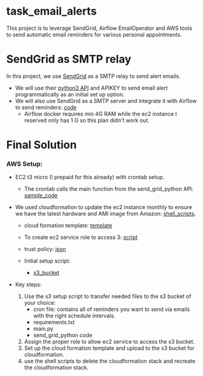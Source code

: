 # task_email_alerts
This project is to leverage SendGrid, Airflow EmailOperator and AWS tools to send automatic email reminders for various personal appointments.


# SendGrid as SMTP relay
In this project, we use [SendGrid](https://sendgrid.com/) as a SMTP relay to send alert emails.
   * We will use their [python3 API](https://github.com/sendgrid/sendgrid-python) and APIKEY to send email alert programmatically as an initial set up option.
   * We will also use SendGrid as a SMTP server and integrate it with Airflow to send reminders: [code](https://github.com/mzhou356/task_email_alerts/tree/main/airflow_setup)
       * Airflow docker requires min 4G RAM while the ec2 instance I reserved only has 1 G so this plan didn't work out.


# Final Solution
### AWS Setup:
  * EC2 t3 micro (I prepaid for this already) with crontab setup.
      * The crontab calls the main function from the send_grid_python API: [sample_code](https://github.com/mzhou356/task_email_alerts/blob/main/send_grid_python/schedule_email_via_cron_template.sh)
  * We used cloudformation to update the ec2 instance monthly to ensure we have the latest hardware and AMI image from Amazon: [shell_scripts](https://github.com/mzhou356/task_email_alerts/blob/main/amazon_setup/update_monthly_ec2_instances_via_cloudformation.sh).
      * cloud formation template: [template](https://github.com/mzhou356/task_email_alerts/blob/main/amazon_setup/ec2_cloud_formation_sample_tempate.yaml)

      * To create ec2 service role to access 3: [script](https://github.com/mzhou356/task_email_alerts/blob/main/amazon_setup/ec2S3ReadAccessRole.sh)

      * trust policy: [json](https://github.com/mzhou356/task_email_alerts/blob/main/amazon_setup/ec2S3AccessRole-Trust-Policy.json)

      * Initial setup script:
          * [s3_bucket](https://github.com/mzhou356/task_email_alerts/blob/main/amazon_setup/s3_setup.sh)

   * Key steps:
      1. Use the s3 setup script to transfer needed files to the s3 bucket of your choice:
          * cron file: contains all of reminders you want to send via emails with the right schedule intervals.
          * requirements.txt
          * main.py
          * send_grid_python code
      2. Assign the proper role to allow ec2 service to access the s3 bucket.
      3. Set up the cloud formation template and upload to the s3 bucket for cloudformation.
      4. use the shell scripts to delete the cloudformation stack and recreate the cloudformation stack.
